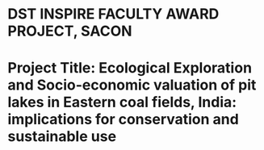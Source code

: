 # DST INSPIRE FACULTY AWARD PROJECT, SACON
# Project Title: Ecological Exploration and Socio-economic valuation of pit lakes in Eastern coal fields, India: implications for conservation and sustainable use
